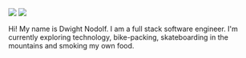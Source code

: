 <img src="https://img.shields.io/badge/JavaScript-F7DF1E?style=for-the-badge&logo=javascript&logoColor=black" />
<img src="https://img.shields.io/badge/Ruby-CC342D?style=for-the-badge&logo=ruby&logoColor=white" />

Hi! My name is Dwight Nodolf. I am a full stack software engineer. 
I'm currently exploring technology, bike-packing, skateboarding in the mountains and smoking my own food.

